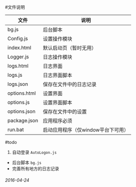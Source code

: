    
#文件说明

| 文件           | 说明          |
| ------------- | ------------- |
| bg.js | 后台脚本 |
| Config.js | 设置操作模块 |
| index.html | 默认启动页（暂时无用） |
| Logger.js | 日志操作模块 |
| logs.html | 日志界面 |
| logs.js | 日志界面脚本 |
| logs.json | 保存在文件中的日志记录 |
| options.html | 设置界面 |
| options.js | 设置界面脚本 |
| options.json | 保存在文件中的设置 |
| package.json | 应用程序必须 |
| run.bat | 启动应用程序（仅window平台下可用） |

#todo
1. 自动登录 `AutoLogon.js`
* 后台脚本 `bg.js`
* 完善所有地方的日志记录

###### 2016-04-24

